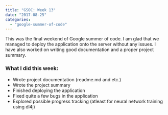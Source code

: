 ```yaml
---
title: "GSOC: Week 13"
date: "2017-08-25"
categories: 
  - "google-summer-of-code"
---
```


This was the final weekend of Google summer of code. I am glad that we managed to deploy the application onto the server without any issues. I have also worked on writing good documentation and a proper project summary.  

### What I did this week:

- Wrote project documentation (readme.md and etc.)
- Wrote the project summary
- Finished deploying the application
- Fixed quite a few bugs in the application
- Explored possible progress tracking (atleast for neural network training using dl4j)
